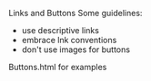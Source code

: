 Links and Buttons 
Some guidelines: 
- use descriptive links 
- embrace lnk conventions
- don't use images for buttons

Buttons.html for examples